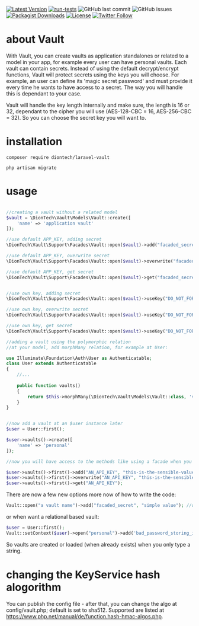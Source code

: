 [![Latest Version](https://img.shields.io/packagist/v/diontech/laravel-vault?label=version)](https://packagist.org/packages/diontech/laravel-vault/)
[![run-tests](https://github.com/DionTech/laravel-vault/actions/workflows/run_tests.yml/badge.svg)](https://github.com/DionTech/laravel-vault/actions/workflows/run_tests.yml)
![GitHub last commit](https://img.shields.io/github/last-commit/diontech/laravel-vault)
![GitHub issues](https://img.shields.io/github/issues-raw/diontech/laravel-vault)
[![Packagist Downloads](https://img.shields.io/packagist/dm/diontech/laravel-vault.svg?label=packagist%20downloads)](https://packagist.org/packages/diontech/laravel-vault)
[![License](https://img.shields.io/badge/license-mit-blue.svg)](https://github.com/DionTech/laravel-vault/blob/main/LICENSE)
[![Twitter Follow](https://img.shields.io/twitter/follow/dion_tech?style=social)](https://twitter.com/dion_tech)

 
# about Vault

With Vault, you can create vaults as application standalones or related to a model in your app, 
for example every user can have personal vaults. Each vault can contain secrets. Instead of using
the default decrypt/encrypt functions, Vault will protect secrets using the keys you will choose.
For example, an user can define its 'magic secret password' and must provide it every
time he wants to have access to a secret. The way you will handle this is dependant to your case.

Vault will handle the key length internally and make sure, the length is 16 or 32, dependant to the cipher
you will use (AES-128-CBC = 16, AES-256-CBC = 32). So you can choose the secret key you will want to.

# installation

```shell
composer require diontech/laravel-vault
```

```shell
php artisan migrate
```

# usage

```php

//creating a vault without a related model
$vault = \DionTech\Vault\Models\Vault::create([
    'name' => 'application vault'
]);

//use default APP_KEY, adding secret
\DionTech\Vault\Support\Facades\Vault::open($vault)->add("facaded_secret", "AN_API_KEY");

//use default APP_KEY, overwrite secret
\DionTech\Vault\Support\Facades\Vault::open($vault)->overwrite("facaded_secret", "AN_API_KEY_overwritten");

//use default APP_KEY, get secret
\DionTech\Vault\Support\Facades\Vault::open($vault)->get("facaded_secret");


//use own key, adding secret
\DionTech\Vault\Support\Facades\Vault::open($vault)->useKey("DO_NOT_FORGETT_IT")->add("facaded_secret", "AN_API_KEY");

//use own key, overwrite secret
\DionTech\Vault\Support\Facades\Vault::open($vault)->useKey("DO_NOT_FORGETT_IT")->overwrite("facaded_secret", "AN_API_KEY_overwritten");

//use own key, get secret
\DionTech\Vault\Support\Facades\Vault::open($vault)->useKey("DO_NOT_FORGETT_IT")->get("facaded_secret");

```



```php
//adding a vault using the polymorphic relation
//at your model, add morphMany relation, for example at User:

use Illuminate\Foundation\Auth\User as Authenticatable;
class User extends Authenticatable
{
    //...
    
    public function vaults()
    {
        return $this->morphMany(\DionTech\Vault\Models\Vault::class, 'vaultable');
    }
}


//now add a vault at an $user instance later
$user = User::first();

$user->vaults()->create([
    'name' => 'personal'
]);

//now you will have access to the methods like using a facade when you will use the related model based vaults(), starting with open()

$user->vaults()->first()->add("AN_API_KEY", "this-is-the-sensible-value");
$user->vaults()->first()->overwrite("AN_API_KEY", "this-is-the-sensible-value-overwritten");
$user->vaults()->first()->get("AN_API_KEY");
```

There are now a few new options more now of how to write the code:

```php 
Vault::open("a vault name")->add("facaded_secret", "simple value"); //will create the vault
```

or when want a relational based vault:

```php 
$user = User::first(); 
Vault::setContext($user)->open("personal")->add('bad_password_storing_itself', '12345678'); //will create a vault in relation to the user
```

So vaults are created or loaded (when already exists) when you only type a string.

# changing the KeyService hash alogorithm

You can publish the config file - after that, you can change the algo at config/vault.php; default is set to sha512.
Supported are listed at https://www.php.net/manual/de/function.hash-hmac-algos.php.


